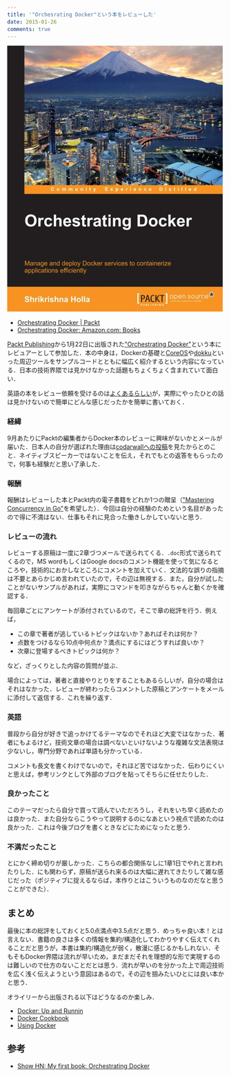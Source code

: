 ```yaml
---
title: '"Orchesrating Docker"という本をレビューした'
date: 2015-01-26
comments: true
---
```


<img src="/images/orchestrating_docker.jpg" class="image"/>

- [Orchestrating Docker | Packt ](https://www.packtpub.com/virtualization-and-cloud/orchestrating-docker)
- [Orchestrating Docker: Amazon.com: Books](http://www.amazon.com/Orchestrating-Docker-Shrikrishna-Holla/dp/1783984783)

[Packt Publishing](https://www.packtpub.com/)から1月22日に出版された["Orchestrating Docker"](https://www.packtpub.com/virtualization-and-cloud/orchestrating-docker)という本にレビュアーとして参加した．本の中身は，Dockerの基礎と[CoreOS](https://coreos.com/)や[dokku](https://github.com/progrium/dokku)といった周辺ツールをサンプルコードとともに幅広く紹介するという内容になっている．日本の技術界隈では見かけなかった話題もちょくちょく含まれていて面白い．

英語の本をレビュー依頼を受けるのは[よくあるらしい](https://twitter.com/repeatedly/status/503111928923713536)が，実際にやったひとの話は見かけないので簡単にどんな感じだったかを簡単に書いておく．

### 経緯

9月あたりにPacktの編集者からDocker本のレビューに興味がないかとメールが届いた．日本人の自分が選ばれた理由は[codarwallへの投稿](https://coderwall.com/p/u/tcnksm)を見たからとのこと．ネイティブスピーカーではないことを伝え，それでもとの返答をもらったので，何事も経験だと思い了承した．

### 報酬

報酬はレビューした本とPackt内の電子書籍をどれか1つの贈呈（["Mastering Concurrency in Go"](https://www.packtpub.com/application-development/mastering-concurrency-go)を希望した）．今回は自分の経験のためという名目があったので得に不満はない．仕事もそれに見合った働きしかしていないと思う．

### レビューの流れ

レビューする原稿は一度に2章づつメールで送られてくる．`.doc`形式で送られてくるので，MS wordもしくはGoogle docsのコメント機能を使って気になるところや，技術的におかしなところにコメントを加えていく．文法的な誤りの指摘は不要とあらかじめ言われていたので，その辺は無視する．また，自分が試したことがないサンプルがあれば，実際にコマンドを叩きながらちゃんと動くかを確認する．

毎回章ごとにアンケートが添付されているので，そこで章の総評を行う．例えば，

- この章で著者が逃しているトピックはないか？あればそれは何か？
- 点数をつけるなら10点中何点か？満点にするにはどうすれば良いか？
- 次章に登場するべきトピックは何か？

など，ざっくりとした内容の質問が並ぶ．

場合によっては，著者と直接やりとりをすることもあるらしいが，自分の場合はそれはなかった．レビューが終わったらコメントした原稿とアンケートをメールに添付して返信する．これを繰り返す．

### 英語

普段から自分が好きで追っかけてるテーマなのでそれほど大変ではなかった．著者にもよるけど，技術文章の場合は調べないといけないような複雑な文法表現は少ないし，専門分野であれば単語も分かっている．

コメントも長文を書くわけでないので，それほど苦ではなかった．伝わりにくいと思えば，参考リンクとして外部のブログを貼ってそちらに任せたりした．

### 良かったこと

このテーマだったら自分で買って読んでいただろうし，それをいち早く読めたのは良かった．また自分ならこうやって説明するのになあという視点で読めたのは良かった．これは今後ブログを書くときなどにためになったと思う．

### 不満だったこと

とにかく締め切りが厳しかった．こちらの都合関係なしに1章1日でやれと言われたりした．にも関わらず，原稿が送られ来るのは大幅に遅れてきたりして雑な感じだった（ポジティブに捉えるならば，本作りとはこういうものなのだなと思うことができた）．

## まとめ

最後に本の総評をしておくと5.0点満点中3.5点だと思う．めっちゃ良い本！とは言えない．書籍の良さは多くの情報を集約/構造化してわかりやすく伝えてくれることだと思うが，本書は集約/構造化が弱く，散漫に感じるかもしれない．そもそもDocker界隈は流れが早いため，まだまだそれを理想的な形で実現するのは難しいので仕方のないことだとは思う．流れが早いのを分かった上で周辺技術を広く浅く伝えようという意図はあるので，その辺を掴みたいひとには良い本かと思う．

オライリーから出版される以下はどうなるのか楽しみ．

- [Docker: Up and Runnin](http://www.amazon.com/gp/product/1491917571/ref=pd_lpo_sbs_dp_ss_1?pf_rd_p=1944687742&pf_rd_s=lpo-top-stripe-1&pf_rd_t=201&pf_rd_i=1783984783&pf_rd_m=ATVPDKIKX0DER&pf_rd_r=0TN7FPBYNDKAYFTF99FB)
- [Docker Cookbook](http://www.amazon.com/gp/product/149191971X/ref=pd_lpo_sbs_dp_ss_3?pf_rd_p=1944687742&pf_rd_s=lpo-top-stripe-1&pf_rd_t=201&pf_rd_i=1783984783&pf_rd_m=ATVPDKIKX0DER&pf_rd_r=0TN7FPBYNDKAYFTF99FB)
- [Using Docker](http://www.amazon.com/gp/product/1491915765/ref=pd_lpo_sbs_dp_ss_2?pf_rd_p=1944687742&pf_rd_s=lpo-top-stripe-1&pf_rd_t=201&pf_rd_i=1783984783&pf_rd_m=ATVPDKIKX0DER&pf_rd_r=0TN7FPBYNDKAYFTF99FB)

## 参考

- [Show HN: My first book: Orchestrating Docker](https://news.ycombinator.com/item?id=8947858)
